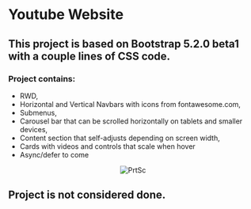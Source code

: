 # Youtube Website

## This project is based on Bootstrap 5.2.0 beta1 with a couple lines of CSS code.
 


### Project contains:
* RWD,
* Horizontal and Vertical Navbars with icons from fontawesome.com,
* Submenus,
* Carousel bar that can be scrolled horizontally on tablets and smaller devices, 
* Content section that self-adjusts depending on screen width,
* Cards with videos and controls that scale when hover
* Async/defer to come

<p align="center">
  <img src="https://i.ibb.co/jRLqrdJ/Youtube.png" alt="PrtSc"/>
</p>

## Project is not considered done. 

